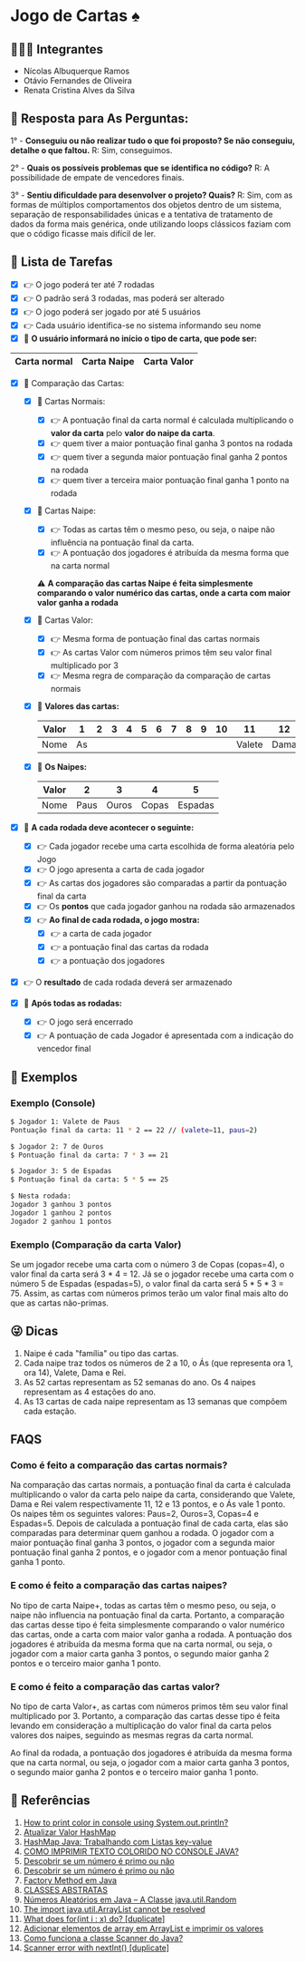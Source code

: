 # Jogo de Cartas :spades:

## :school::man_technologist: **Integrantes**
- Nícolas Albuquerque Ramos
- Otávio Fernandes de Oliveira
- Renata Cristina Alves da Silva

## :thinking: Resposta para As Perguntas: 
1° - **Conseguiu ou não realizar tudo o que foi proposto? Se não conseguiu, detalhe o que
faltou.**
R: Sim, conseguimos.

2° - **Quais os possíveis problemas que se identifica no código?**
R: A possibilidade de empate de vencedores finais.

3° - **Sentiu dificuldade para desenvolver o projeto? Quais?**
R: Sim, com as formas de múltiplos comportamentos dos objetos dentro de um sistema, separação de responsabilidades únicas e a tentativa de tratamento de dados da forma mais genérica, onde utilizando loops clássicos faziam com que o código ficasse mais difícil de ler.

## :pushpin: Lista de Tarefas
- [x] :point_right: O jogo poderá ter até 7 rodadas
- [x] :point_right: O padrão será 3 rodadas, mas poderá ser alterado
- [x] :point_right: O jogo poderá ser jogado por até 5 usuários
- [x] :point_right: Cada usuário identifica-se no sistema informando seu nome
- [x] :pushpin: **O usuário informará no início o tipo de carta, que pode ser:**

| Carta normal | Carta Naipe | Carta Valor |
|    :---:     |    :---:    |    :---:    |

- [x] :pushpin: Comparação das Cartas:
    - [x] :round_pushpin: Cartas Normais:
        - [x] :point_right: A pontuação final da carta normal é calculada multiplicando o **valor da carta** pelo **valor do naipe da carta**. 
        - [x] :point_right: quem tiver a maior pontuação final ganha 3 pontos na rodada
        - [x] :point_right: quem tiver a segunda maior pontuação final ganha 2 pontos na rodada 
        - [x] :point_right: quem tiver a terceira maior pontuação final ganha 1 ponto na rodada
    
    - [x] :round_pushpin: Cartas Naipe:
        - [x] :point_right: Todas as cartas têm o mesmo peso, ou seja, o naipe não influência na pontuação final da carta.
        - [x] :point_right: A pontuação dos jogadores é atribuída da mesma forma que na carta normal
        
        :warning: **A comparação das cartas Naipe é feita simplesmente comparando o valor numérico das cartas, onde a carta com maior valor ganha a rodada**
    
    - [x] :round_pushpin: Cartas Valor:
        - [x] :point_right: Mesma forma de pontuação final das cartas normais
        - [x] :point_right: As cartas Valor com números primos têm seu valor final multiplicado por 3
        - [x] :point_right: Mesma regra de comparação da comparação de cartas normais

    - [x] :round_pushpin: **Valores das cartas:**
        
        | Valor | 1 |	2 |	3 |	4 | 5 | 6 | 7 | 8 | 9 |	10 | 11 | 12 | 13 |
        | :---: | :---:  |	:---:  | :---:  | :---:  | :---: | :---:  | :---:  | :---:  | :---:  |	:---:  | :---:  |	:---:  |	:---:  |
        | Nome  | As     |         |	    |        |       |	      |        |        |	     |         | Valete |	Dama   |    Rei    |


    - [x] :round_pushpin: **Os Naipes:**

        | Valor | 2	| 3 | 4 | 5 |
        | :---: | :---:	| :---: | :---: | :---: |
        | Nome  | Paus  | Ouros	 | Copas | Espadas |


- [x] :pushpin: **A cada rodada deve acontecer o seguinte:**
    - [x] :point_right: Cada jogador recebe uma carta escolhida de forma aleatória pelo Jogo
    - [x] :point_right: O jogo apresenta a carta de cada jogador
    - [x] :point_right: As cartas dos jogadores são comparadas a partir da pontuação final da carta
    - [x] :point_right: Os **pontos** que cada jogador ganhou na rodada são armazenados
    - [x] :point_right: **Ao final de cada rodada, o jogo mostra:**
        - [x] :point_right: a carta de cada jogador
        - [x] :point_right: a pontuação final das cartas da rodada
        - [x] :point_right: a pontuação dos jogadores

- [x] :point_right: O **resultado** de cada rodada deverá ser armazenado

- [x] :pushpin: **Após todas as rodadas:**
    - [x] :point_right: O jogo será encerrado
    - [x] :point_right: A pontuação de cada Jogador é apresentada com a indicação do vencedor final

## :thinking: Exemplos

### Exemplo (Console)
```bash
$ Jogador 1: Valete de Paus
Pontuação final da carta: 11 * 2 == 22 // (valete=11, paus=2)

$ Jogador 2: 7 de Ouros
$ Pontuação final da carta: 7 * 3 == 21

$ Jogador 3: 5 de Espadas
$ Pontuação final da carta: 5 * 5 == 25

$ Nesta rodada:
Jogador 3 ganhou 3 pontos
Jogador 1 ganhou 2 pontos
Jogador 2 ganhou 1 pontos
```

### Exemplo (Comparação da carta Valor)
Se um jogador recebe uma carta com o número 3 de Copas (copas=4), o valor final da carta será 3 * 4 = 12. Já se o jogador recebe uma carta com o número 5 de Espadas (espadas=5), o valor final da carta será 5 * 5 * 3 = 75. Assim, as cartas com números primos terão um valor final mais alto do que as cartas não-primas.


## :stuck_out_tongue_winking_eye: Dicas
1. Naipe é cada "família" ou tipo das cartas. 
2. Cada naipe traz todos os números de 2 a 10, o Ás (que representa ora 1, ora 14), Valete, Dama e Rei. 
3. As 52 cartas representam as 52 semanas do ano. Os 4 naipes representam as 4 estações do ano.
4. As 13 cartas de cada naipe representam as 13 semanas que compõem cada estação.

## FAQS

### Como é feito a comparação das cartas normais?

Na comparação das cartas normais, a pontuação final da carta é calculada multiplicando o valor da carta pelo naipe da carta, considerando que Valete, Dama e Rei valem respectivamente 11, 12 e 13 pontos, e o Ás vale 1 ponto. Os naipes têm os seguintes valores: Paus=2, Ouros=3, Copas=4 e Espadas=5. Depois de calculada a pontuação final de cada carta, elas são comparadas para determinar quem ganhou a rodada. O jogador com a maior pontuação final ganha 3 pontos, o jogador com a segunda maior pontuação final ganha 2 pontos, e o jogador com a menor pontuação final ganha 1 ponto.

### E como é feito a comparação das cartas naipes?

No tipo de carta Naipe+, todas as cartas têm o mesmo peso, ou seja, o naipe não influencia na pontuação final da carta. Portanto, a comparação das cartas desse tipo é feita simplesmente comparando o valor numérico das cartas, onde a carta com maior valor ganha a rodada. A pontuação dos jogadores é atribuída da mesma forma que na carta normal, ou seja, o jogador com a maior carta ganha 3 pontos, o segundo maior ganha 2 pontos e o terceiro maior ganha 1 ponto.

### E como é feito a comparação das cartas valor?

No tipo de carta Valor+, as cartas com números primos têm seu valor final multiplicado por 3. Portanto, a comparação das cartas desse tipo é feita levando em consideração a multiplicação do valor final da carta pelos valores dos naipes, seguindo as mesmas regras da carta normal.

Ao final da rodada, a pontuação dos jogadores é atribuída da mesma forma que na carta normal, ou seja, o jogador com a maior carta ganha 3 pontos, o segundo maior ganha 2 pontos e o terceiro maior ganha 1 ponto.


## :page_with_curl: **Referências**
1. [How to print color in console using System.out.println?](https://stackoverflow.com/questions/5762491/how-to-print-color-in-console-using-system-out-println)
2. [Atualizar Valor HashMap](https://www.guj.com.br/t/atualizar-valor-hashmap/58647)
3. [HashMap Java: Trabalhando com Listas key-value](https://www.devmedia.com.br/hashmap-java-trabalhando-com-listas-key-value/29811)
4. [COMO IMPRIMIR TEXTO COLORIDO NO CONSOLE JAVA?](https://acervolima.com/como-imprimir-texto-colorido-no-console-java/)
5. [Descobrir se um número é primo ou não](https://www.guj.com.br/t/descobrir-se-um-numero-e-primo-ou-nao/81156/4)
6. [Descobrir se um número é primo ou não](https://www.guj.com.br/t/descobrir-se-um-numero-e-primo-ou-nao/81156/3)
7. [Factory Method em Java](https://refactoring.guru/pt-br/design-patterns/factory-method/java/example)
8. [CLASSES ABSTRATAS](https://www.alura.com.br/apostila-java-orientacao-objetos/classes-abstratas)
9. [Números Aleatórios em Java – A Classe java.util.Random](https://www.devmedia.com.br/numeros-aleatorios-em-java-a-classe-java-util-random/26355)
10. [The import java.util.ArrayList cannot be resolved](https://cursos.alura.com.br/forum/topico-the-import-java-util-arraylist-cannot-be-resolved-153016)
11. [What does for(int i : x) do? [duplicate]](https://stackoverflow.com/questions/29588837/what-does-forint-i-x-do)
12. [Adicionar elementos de array em ArrayList e imprimir os valores](https://pt.stackoverflow.com/questions/360215/adicionar-elementos-de-array-em-arraylist-e-imprimir-os-valores)
13. [Como funciona a classe Scanner do Java?](https://www.devmedia.com.br/como-funciona-a-classe-scanner-do-java/28448)
14. [Scanner error with nextInt() [duplicate]](https://stackoverflow.com/questions/12832006/scanner-error-with-nextint)